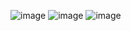![image](https://github.com/user-attachments/assets/229ac8b3-f405-4715-a29a-6ff42a8319a6)
![image](https://github.com/user-attachments/assets/8b37637f-7b68-4106-9eb7-b1b199529d22)
![image](https://github.com/user-attachments/assets/239c486c-cd3b-4852-a766-f4b417396b26)
